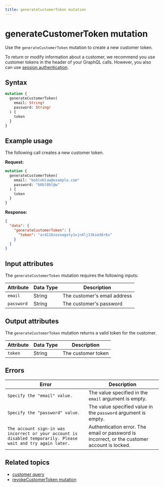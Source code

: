 ```yaml
---
title: generateCustomerToken mutation
---
```


# generateCustomerToken mutation

Use the `generateCustomerToken` mutation to create a new customer token.

To return or modify information about a customer, we recommend you use customer tokens in the header of your GraphQL calls. However, you also can use [session authentication](https://developer.adobe.com/commerce/webapi/get-started/authentication/gs-authentication-session).

## Syntax

```graphql
mutation {
  generateCustomerToken(
    email: String!
    password: String!
  ) {
    token
  }
}
```

## Example usage

The following call creates a new customer token.

**Request:**

```graphql
mutation {
  generateCustomerToken(
    email: "bobloblaw@example.com"
    password: "b0bl0bl@w"
  ) {
    token
  }
}
```

**Response:**

```json
{
  "data": {
    "generateCustomerToken": {
      "token": "ar4116zozoagxty1xjn4lj13kim36r6x"
    }
  }
}
```

## Input attributes

The `generateCustomerToken` mutation requires the following inputs:

Attribute |  Data Type | Description
--- | --- | ---
`email` | String | The customer's email address
`password` | String | The customer's password

## Output attributes

The `generateCustomerToken` mutation returns a valid token for the customer.

Attribute |  Data Type | Description
--- | --- | ---
`token` | String | The customer token

## Errors

Error | Description
--- | ---
`Specify the "email" value.` | The value specified in the `email` argument is empty.
`Specify the "password" value.` | The value specified value in the `password` argument is empty.
`The account sign-in was incorrect or your account is disabled temporarily. Please wait and try again later.` | Authentication error. The email or password is incorrect, or the customer account is locked.

## Related topics

*  [customer query]({{page.baseurl}}/graphql/queries/customer.html)
*  [revokeCustomerToken mutation]({{page.baseurl}}/graphql/mutations/revoke-customer-token.html)
